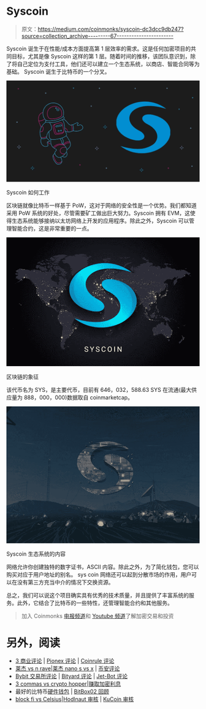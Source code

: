 # Syscoin

> 原文：<https://medium.com/coinmonks/syscoin-dc3dcc9db247?source=collection_archive---------67----------------------->

Syscoin 诞生于在性能/成本方面提高第 1 层效率的需求。这是任何加密项目的共同目标，尤其是像 Syscoin 这样的第 1 层。随着时间的推移，该团队意识到，除了将自己定位为支付工具，他们还可以建立一个生态系统，以商店、智能合同等为基础。
Syscoin 诞生于比特币的一个分叉。

![](img/ad643ce389512b285f7dddca9a126497.png)

Syscoin 如何工作

区块链就像比特币一样基于 PoW，这对于网络的安全性是一个优势。我们都知道采用 PoW 系统的好处，尽管需要矿工做出巨大努力。Syscoin 拥有 EVM，这使得生态系统能够接纳以太坊网络上开发的应用程序。除此之外，Syscoin 可以管理智能合约，这是非常重要的一点。

![](img/0e89df99905a35a4f159c56e94591bea.png)

区块链的象征

该代币名为 SYS，是主要代币，目前有 646，032，588.63 SYS 在流通(最大供应量为 888，000，000)数据取自 coinmarketcap。

![](img/6aedb06c6c808352b772a2f5eaaa13d6.png)

Syscoin 生态系统的内容

网络允许你创建独特的数字证书，ASCII 内容。除此之外，为了简化钱包，您可以购买对应于用户地址的别名。
sys coin 网络还可以起到分散市场的作用，用户可以在没有第三方充当中介的情况下交换资源。

总之，我们可以说这个项目确实具有优秀的技术质量，并且提供了丰富系统的服务。此外，它结合了比特币的一些特性，还管理智能合约和其他服务。

> 加入 Coinmonks [电报频道](https://t.me/coincodecap)和 [Youtube 频道](https://www.youtube.com/c/coinmonks/videos)了解加密交易和投资

# 另外，阅读

*   [3 商业评论](/coinmonks/3commas-review-an-excellent-crypto-trading-bot-2020-1313a58bec92) | [Pionex 评论](https://coincodecap.com/pionex-review-exchange-with-crypto-trading-bot) | [Coinrule 评论](/coinmonks/coinrule-review-2021-a-beginner-friendly-crypto-trading-bot-daf0504848ba)
*   [莱杰 vs n rave](/coinmonks/ledger-vs-ngrave-zero-7e40f0c1d694)|[莱杰 nano s vs x](/coinmonks/ledger-nano-s-vs-x-battery-hardware-price-storage-59a6663fe3b0) | [币安评论](/coinmonks/binance-review-ee10d3bf3b6e)
*   [Bybit 交易所评论](/coinmonks/bybit-exchange-review-dbd570019b71) | [Bityard 评论](https://coincodecap.com/bityard-reivew) | [Jet-Bot 评论](https://coincodecap.com/jet-bot-review)
*   [3 commas vs crypto hopper](/coinmonks/3commas-vs-pionex-vs-cryptohopper-best-crypto-bot-6a98d2baa203)|[赚取加密利息](/coinmonks/earn-crypto-interest-b10b810fdda3)
*   最好的比特币[硬件钱包](/coinmonks/hardware-wallets-dfa1211730c6) | [BitBox02 回顾](/coinmonks/bitbox02-review-your-swiss-bitcoin-hardware-wallet-c36c88fff29)
*   [block fi vs Celsius](/coinmonks/blockfi-vs-celsius-vs-hodlnaut-8a1cc8c26630)|[Hodlnaut 审核](/coinmonks/hodlnaut-review-best-way-to-hodl-is-to-earn-interest-on-your-bitcoin-6658a8c19edf) | [KuCoin 审核](https://coincodecap.com/kucoin-review)